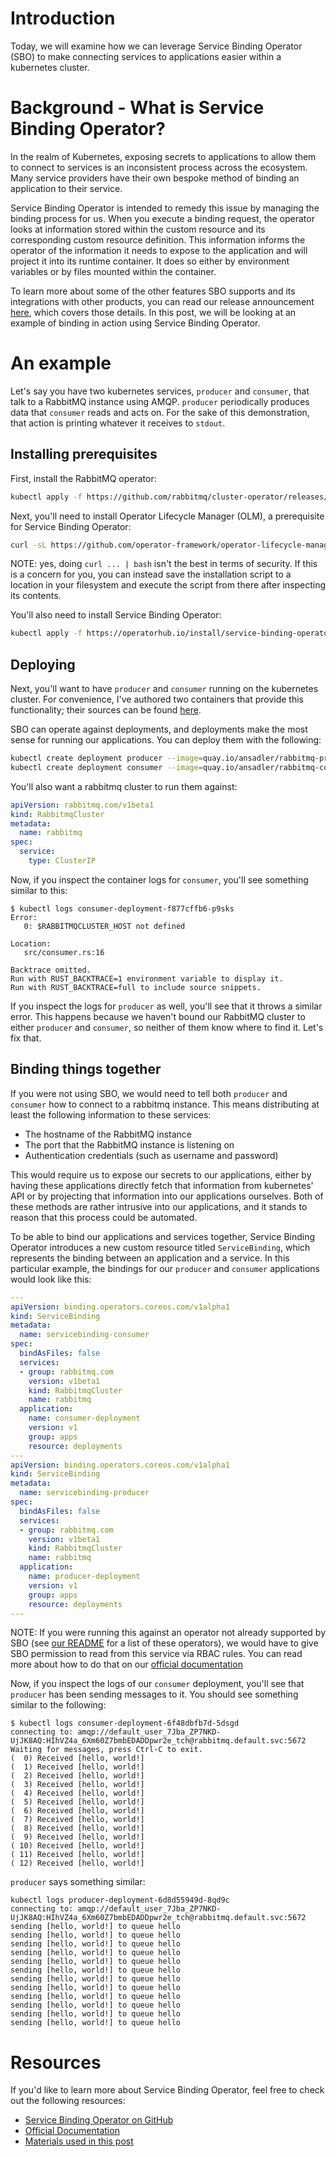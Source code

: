 # Introduction

Today, we will examine how we can leverage Service Binding Operator (SBO) to
make connecting services to applications easier within a kubernetes cluster.

# Background - What is Service Binding Operator?

In the realm of Kubernetes, exposing secrets to applications to allow them to
connect to services is an inconsistent process across the ecosystem.  Many
service providers have their own bespoke method of binding an application to
their service.

Service Binding Operator is intended to remedy this issue by managing the
binding process for us.  When you execute a binding request, the operator looks
at information stored within the custom resource and its corresponding custom
resource definition.  This information informs the operator of the information
it needs to expose to the application and will project it into its runtime
container.  It does so either by environment variables or by files mounted
within the container.

To learn more about some of the other features SBO supports and its
integrations with other products, you can read our release announcement
[here](https://docs.google.com/document/d/1VgTMKlc9B1_32hGT1AnZhzEjomGKwlTYc4nZ7QudkpU/edit#),
which covers those details.  In this post, we will be looking at an example of
binding in action using Service Binding Operator.

# An example

Let's say you have two kubernetes services, `producer` and `consumer`, that
talk to a RabbitMQ instance using AMQP.  `producer` periodically produces data
that `consumer` reads and acts on.  For the sake of this demonstration, that
action is printing whatever it receives to `stdout`.

## Installing prerequisites

First, install the RabbitMQ operator:
```bash
kubectl apply -f https://github.com/rabbitmq/cluster-operator/releases/latest/download/cluster-operator.yml
```

Next, you'll need to install Operator Lifecycle Manager (OLM), a prerequisite
for Service Binding Operator:
```bash
curl -sL https://github.com/operator-framework/operator-lifecycle-manager/releases/download/v0.19.1/install.sh | bash -s v0.19.1
```

NOTE: yes, doing `curl ... | bash` isn't the best in terms of security.  If
this is a concern for you, you can instead save the installation script to a
location in your filesystem and execute the script from there after inspecting
its contents.

You'll also need to install Service Binding Operator:
```bash
kubectl apply -f https://operatorhub.io/install/service-binding-operator.yaml
```

## Deploying

Next, you'll want to have `producer` and `consumer` running on the kubernetes
cluster.  For convenience, I've authored two containers that provide this
functionality; their sources can be found
[here](https://github.com/sadlerap/sbo-rabbitmq-sample).

SBO can operate against deployments, and deployments make the most sense for
running our applications.  You can deploy them with the following:
```bash
kubectl create deployment producer --image=quay.io/ansadler/rabbitmq-producer:latest
kubectl create deployment consumer --image=quay.io/ansadler/rabbitmq-consumer:latest
```

You'll also want a rabbitmq cluster to run them against:
```yaml
apiVersion: rabbitmq.com/v1beta1
kind: RabbitmqCluster
metadata:
  name: rabbitmq
spec:
  service:
    type: ClusterIP
```

Now, if you inspect the container logs for `consumer`, you'll see something
similar to this:
```
$ kubectl logs consumer-deployment-f877cffb6-p9sks
Error:
   0: $RABBITMQCLUSTER_HOST not defined

Location:
   src/consumer.rs:16

Backtrace omitted.
Run with RUST_BACKTRACE=1 environment variable to display it.
Run with RUST_BACKTRACE=full to include source snippets.
```

If you inspect the logs for `producer` as well, you'll see that it throws a
similar error.  This happens because we haven't bound our RabbitMQ cluster to
either `producer` and `consumer`, so neither of them know where to find it.
Let's fix that.

## Binding things together

If you were not using SBO, we would need to tell both `producer` and `consumer`
how to connect to a rabbitmq instance.  This means distributing at least the
following information to these services:

- The hostname of the RabbitMQ instance
- The port that the RabbitMQ instance is listening on
- Authentication credentials (such as username and password)

This would require us to expose our secrets to our applications, either by
having these applications directly fetch that information from kubernetes' API
or by projecting that information into our applications ourselves.  Both of
these methods are rather intrusive into our applications, and it stands to
reason that this process could be automated.

To be able to bind our applications and services together, Service Binding
Operator introduces a new custom resource titled `ServiceBinding`, which
represents the binding between an application and a service.  In this
particular example, the bindings for our `producer` and `consumer` applications
would look like this:

```yaml
---
apiVersion: binding.operators.coreos.com/v1alpha1
kind: ServiceBinding
metadata:
  name: servicebinding-consumer
spec:
  bindAsFiles: false
  services:
  - group: rabbitmq.com
    version: v1beta1
    kind: RabbitmqCluster
    name: rabbitmq
  application:
    name: consumer-deployment
    version: v1
    group: apps
    resource: deployments
---
apiVersion: binding.operators.coreos.com/v1alpha1
kind: ServiceBinding
metadata:
  name: servicebinding-producer
spec:
  bindAsFiles: false
  services:
  - group: rabbitmq.com
    version: v1beta1
    kind: RabbitmqCluster
    name: rabbitmq
  application:
    name: producer-deployment
    version: v1
    group: apps
    resource: deployments
---
```

NOTE: If you were running this against an operator not already supported by SBO
(see [our
README](https://github.com/redhat-developer/service-binding-operator#known-bindable-operators)
for a list of these operators), we would have to give SBO permission to read
from this service via RBAC rules.  You can read more about how to do that on
our [official
documentation](https://redhat-developer.github.io/service-binding-operator/userguide/exposing-binding-data/rbac-requirements.html)

Now, if you inspect the logs of our `consumer` deployment, you'll see that
`producer` has been sending messages to it.  You should see something similar
to the following:

```
$ kubectl logs consumer-deployment-6f48dbfb7d-5dsgd
connecting to: amqp://default_user_7Jba_ZP7NKD-UjJK8AQ:HIhVZ4a_6Xm60Z7bmbEDADDpwr2e_tch@rabbitmq.default.svc:5672
Waiting for messages, press Ctrl-C to exit.
(  0) Received [hello, world!]
(  1) Received [hello, world!]
(  2) Received [hello, world!]
(  3) Received [hello, world!]
(  4) Received [hello, world!]
(  5) Received [hello, world!]
(  6) Received [hello, world!]
(  7) Received [hello, world!]
(  8) Received [hello, world!]
(  9) Received [hello, world!]
( 10) Received [hello, world!]
( 11) Received [hello, world!]
( 12) Received [hello, world!]
```

`producer` says something similar:

```
kubectl logs producer-deployment-6d8d55949d-8qd9c
connecting to: amqp://default_user_7Jba_ZP7NKD-UjJK8AQ:HIhVZ4a_6Xm60Z7bmbEDADDpwr2e_tch@rabbitmq.default.svc:5672
sending [hello, world!] to queue hello
sending [hello, world!] to queue hello
sending [hello, world!] to queue hello
sending [hello, world!] to queue hello
sending [hello, world!] to queue hello
sending [hello, world!] to queue hello
sending [hello, world!] to queue hello
sending [hello, world!] to queue hello
sending [hello, world!] to queue hello
sending [hello, world!] to queue hello
sending [hello, world!] to queue hello
sending [hello, world!] to queue hello
```

# Resources

If you'd like to learn more about Service Binding Operator, feel free to check
out the following resources:

- [Service Binding Operator on GitHub](https://github.com/redhat-developer/service-binding-operator)
- [Official Documentation](https://redhat-developer.github.io/service-binding-operator/)
- [Materials used in this post](https://github.com/sadlerap/sbo-rabbitmq-sample)
